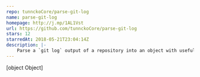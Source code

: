 ```yaml
---
repo: tunnckoCore/parse-git-log
name: parse-git-log
homepage: http://j.mp/1AL1Vst
url: https://github.com/tunnckoCore/parse-git-log
stars: 12
starredAt: 2018-05-21T23:04:14Z
description: |-
    Parse a `git log` output of a repository into an object with useful commit data. Supports plugins, streaming, promises and callback APIs.
---
```


[object Object]
